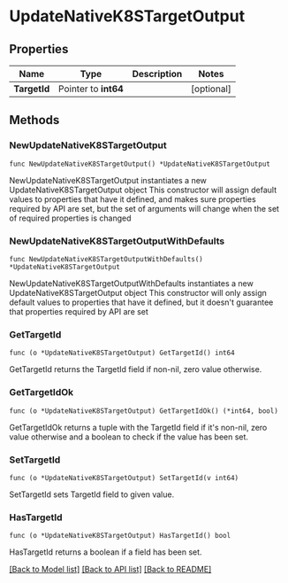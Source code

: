 # UpdateNativeK8STargetOutput

## Properties

Name | Type | Description | Notes
------------ | ------------- | ------------- | -------------
**TargetId** | Pointer to **int64** |  | [optional] 

## Methods

### NewUpdateNativeK8STargetOutput

`func NewUpdateNativeK8STargetOutput() *UpdateNativeK8STargetOutput`

NewUpdateNativeK8STargetOutput instantiates a new UpdateNativeK8STargetOutput object
This constructor will assign default values to properties that have it defined,
and makes sure properties required by API are set, but the set of arguments
will change when the set of required properties is changed

### NewUpdateNativeK8STargetOutputWithDefaults

`func NewUpdateNativeK8STargetOutputWithDefaults() *UpdateNativeK8STargetOutput`

NewUpdateNativeK8STargetOutputWithDefaults instantiates a new UpdateNativeK8STargetOutput object
This constructor will only assign default values to properties that have it defined,
but it doesn't guarantee that properties required by API are set

### GetTargetId

`func (o *UpdateNativeK8STargetOutput) GetTargetId() int64`

GetTargetId returns the TargetId field if non-nil, zero value otherwise.

### GetTargetIdOk

`func (o *UpdateNativeK8STargetOutput) GetTargetIdOk() (*int64, bool)`

GetTargetIdOk returns a tuple with the TargetId field if it's non-nil, zero value otherwise
and a boolean to check if the value has been set.

### SetTargetId

`func (o *UpdateNativeK8STargetOutput) SetTargetId(v int64)`

SetTargetId sets TargetId field to given value.

### HasTargetId

`func (o *UpdateNativeK8STargetOutput) HasTargetId() bool`

HasTargetId returns a boolean if a field has been set.


[[Back to Model list]](../README.md#documentation-for-models) [[Back to API list]](../README.md#documentation-for-api-endpoints) [[Back to README]](../README.md)


